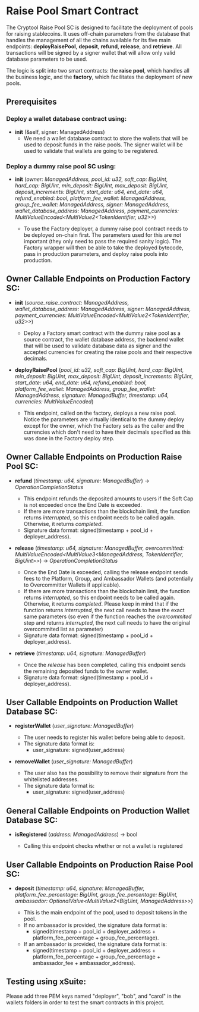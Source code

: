 # Raise Pool Smart Contract

The Cryptool Raise Pool SC is designed to facilitate the deployment of pools for raising stablecoins. It uses off-chain parameters from the database that handles the management of all the chains available for its five main endpoints: **deployRaisePool**, **deposit**, **refund**, **release**, and **retrieve**. All transactions will be signed by a signer wallet that will allow only valid database parameters to be used.

The logic is split into two smart contracts: the **raise pool**, which handles all the business logic, and the **factory**, which facilitates the deployment of new pools.

## Prerequisites

### Deploy a wallet database contract using:

- **init** (&self, signer: ManagedAddress)
  - We need a wallet database contract to store the wallets that will be used to deposit funds in the raise pools. The signer wallet will be used to validate that wallets are going to be registered.

### Deploy a dummy raise pool SC using:

- **init** (_owner: ManagedAddress, pool_id: u32, soft_cap: BigUint, hard_cap: BigUint, min_deposit: BigUint, max_deposit: BigUint, deposit_increments: BigUint, start_date: u64, end_date: u64, refund_enabled: bool, platform_fee_wallet: ManagedAddress, group_fee_wallet: ManagedAddress, signer: ManagedAddress, wallet_database_address: ManagedAddress, payment_currencies: MultiValueEncoded<MultiValue2<TokenIdentifier, u32>>_)

  - To use the Factory deployer, a dummy raise pool contract needs to be deployed on-chain first. The parameters used for this are not important (they only need to pass the required sanity logic). The Factory wrapper will then be able to take the deployed bytecode, pass in production parameters, and deploy raise pools into production.

## Owner Callable Endpoints on Production Factory SC:

- **init** (_source_raise_contract: ManagedAddress, wallet_database_address: ManagedAddress, signer: ManagedAddress, payment_currencies: MultiValueEncoded<MultiValue2<TokenIdentifier, u32>>_)

  - Deploy a Factory smart contract with the dummy raise pool as a source contract, the wallet database address, the backend wallet that will be used to validate database data as signer and the accepted currencies for creating the raise pools and their respective decimals.

- **deployRaisePool** (_pool_id: u32, soft_cap: BigUint, hard_cap: BigUint, min_deposit: BigUint, max_deposit: BigUint, deposit_increments: BigUint, start_date: u64, end_date: u64, refund_enabled: bool, platform_fee_wallet: ManagedAddress, group_fee_wallet: ManagedAddress, signature: ManagedBuffer, timestamp: u64, currencies: MultiValueEncoded<TokenIdentifier>_)

  - This endpoint, called on the factory, deploys a new raise pool. Notice the parameters are virtually identical to the dummy deploy except for the owner, which the Factory sets as the caller and the currencies which don't need to have their decimals specified as this was done in the Factory deploy step.

## Owner Callable Endpoints on Production Raise Pool SC:

- **refund** (_timestamp: u64, signature: ManagedBuffer_) -> _OperationCompletionStatus_

  - This endpoint refunds the deposited amounts to users if the Soft Cap is not exceeded once the End Date is exceeded.
  - If there are more transactions than the blockchain limit, the function returns _interrupted_, so this endpoint needs to be called again. Otherwise, it returns _completed_.
  - Signature data format: signed(timestamp + pool_id + deployer_address).

- **release** (_timestamp: u64, signature: ManagedBuffer, overcommitted: MultiValueEncoded<MultiValue3<ManagedAddress, TokenIdentifier, BigUint>>_) -> _OperationCompletionStatus_

  - Once the End Date is exceeded, calling the release endpoint sends fees to the Platform, Group, and Ambassador Wallets (and potentially to Overcommitter Wallets if applicable).
  - If there are more transactions than the blockchain limit, the function returns _interrupted_, so this endpoint needs to be called again. Otherwise, it returns _completed_. Please keep in mind that if the function returns _interrupted_, the next call needs to have the exact same parameters (so even if the function reaches the _overcommited_ step and returns _interrupted_, the next call needs to have the original overcommited list as parameter)
  - Signature data format: signed(timestamp + pool_id + deployer_address).

- **retrieve** (_timestamp: u64, signature: ManagedBuffer_)

  - Once the _release_ has been completed, calling this endpoint sends the remaining deposited funds to the owner wallet.
  - Signature data format: signed(timestamp + pool_id + deployer_address).

## User Callable Endpoints on Production Wallet Database SC:

- **registerWallet** (_user_signature: ManagedBuffer_)

  - The user needs to register his wallet before being able to deposit.
  - The signature data format is:
    - user_signature: signed(user_address)

- **removeWallet** (_user_signature: ManagedBuffer_)

  - The user also has the possibility to remove their signature from the whitelisted addresses.
  - The signature data format is:
    - user_signature: signed(user_address)

## General Callable Endpoints on Production Wallet Database SC:

- **isRegistered** (_address: ManagedAddress_) -> bool

  - Calling this endpoint checks whether or not a wallet is registered

## User Callable Endpoints on Production Raise Pool SC:

- **deposit** (_timestamp: u64, signature: ManagedBuffer, platform_fee_percentage: BigUint, group_fee_percentage: BigUint, ambassador: OptionalValue<MultiValue2<BigUint, ManagedAddress>>_)

  - This is the main endpoint of the pool, used to deposit tokens in the pool.
  - If no ambassador is provided, the signature data format is:
    - signed(timestamp + pool_id + deployer_address + platform_fee_percentage + group_fee_percentage).
  - If an ambassador is provided, the signature data format is:
    - signed(timestamp + pool_id + deployer_address + platform_fee_percentage + group_fee_percentage + ambassador_fee + ambassador_address).

## Testing using xSuite:

Please add three PEM keys named "deployer", "bob", and "carol" in the wallets folders in order to test the smart contracts in this project.
